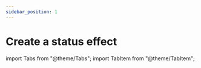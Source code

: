 ```yaml
---
sidebar_position: 1
---
```


# Create a status effect

import Tabs from "@theme/Tabs";
import TabItem from "@theme/TabItem";
